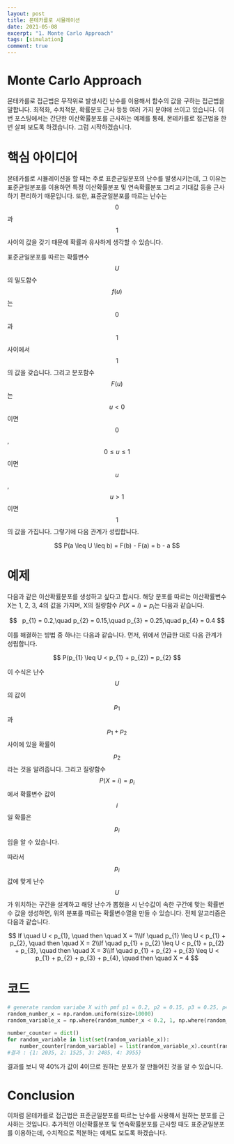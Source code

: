 ```yaml
---
layout: post
title: 몬테카를로 시뮬레이션
date: 2021-05-08
excerpt: "1. Monte Carlo Approach"
tags: [simulation]
comment: true
---
```


# Monte Carlo Approach

몬테카를로 접근법은 무작위로 발생시킨 난수를 이용해서 함수의 값을 구하는 접근법을 말합니다. 최적화, 수치적분, 확률분포 근사 등등 여러 가지 분야에 쓰이고 있습니다. 이번 포스팅에서는 간단한 이산확률분포를 근사하는 예제를 통해, 몬테카를로 접근법을 한 번 살펴 보도록 하겠습니다. 그럼 시작하겠습니다.



# 핵심 아이디어

몬테카를로 시뮬레이션을 할 때는 주로 표준균일분포의 난수를 발생시키는데, 그 이유는 표준균일분포를 이용하면 특정 이산확률분포 및 연속확률분포 그리고 기대값 등을 근사하기 편리하기 때문입니다. 또한, 표준균일분포를 따르는 난수는 $$0$$ 과 $$1$$ 사이의 값을 갖기 때문에 확률과 유사하게 생각할 수 있습니다. 

표준균일분포를 따르는 확률변수 $$U$$ 의 밀도함수 $$f(u)$$는 $$0$$과 $$1$$ 사이에서 $$1$$의 값을 갖습니다. 그리고 분포함수 $$F(u)$$는 $$u < 0$$이면 $$0$$, $$0 \leq u \leq 1$$이면 $$u$$, $$u > 1$$이면 $$1$$의 값을 가집니다. 그렇기에 다음 관계가 성립합니다.

<p align="center">
$$	
	P(a \leq U \leq b) = F(b) - F(a) = b - a
$$
</p>


# 예제

다음과 같은 이산확률분포를 생성하고 싶다고 합시다. 해당 분포를 따르는 이산확률변수 X는 1, 2, 3, 4의 값을 가지며, X의 질량함수 $P(X=i)=p_{i}$는 다음과 같습니다.

<p align="center">
    $$
 	p_{1} = 0.2,\quad p_{2} = 0.15,\quad p_{3} = 0.25,\quad p_{4} = 0.4
	$$
</p>

이를 해결하는 방법 중 하나는 다음과 같습니다. 먼저, 위에서 언급한 대로 다음 관계가 성립합니다.

<p align="center">
$$
    P(p_{1} \leq U < p_{1} + p_{2}) = p_{2}
$$
</p>

이 수식은 난수 $$U$$의 값이 $$p_{1}$$ 과 $$p_{1} + p_{2}$$ 사이에 있을 확률이 $$p_{2}$$라는 것을 알려줍니다. 그리고 질량함수 $$P(X=i)=p_{i}$$에서 확률변수 값이 $$i$$일 확률은 $$p_{i}$$임을 알 수 있습니다.

따라서 $$p_{i}$$ 값에 맞게 난수 $$U$$가 위치하는 구간을 설계하고 해당 난수가 뽑혔을 시 난수값이 속한 구간에 맞는 확률변수 값을 생성하면, 위의 분포를 따르는 확률변수열을 만들 수 있습니다. 전체 알고리즘은 다음과 같습니다.

<p align="center">	
$$
If \quad U < p_{1}, \quad then \quad X = 1\\If \quad p_{1} \leq U < p_{1} + p_{2}, \quad then \quad X = 2\\If \quad p_{1} + p_{2} \leq U < p_{1} + p_{2} + p_{3}, \quad then \quad X = 3\\If \quad p_{1} + p_{2} + p_{3} \leq U < p_{1} + p_{2} + p_{3} + p_{4}, \quad then \quad X = 4
$$
</p>


# 코드

```python
# generate random variabe X with pmf p1 = 0.2, p2 = 0.15, p3 = 0.25, p4 = 0.4
random_number_x = np.random.uniform(size=10000)
random_variable_x = np.where(random_number_x < 0.2, 1, np.where(random_number_x < 0.35, 2, np.where(random_number_x < 0.6, 3, 4)))

number_counter = dict()
for random_variable in list(set(random_variable_x)):
    number_counter[random_variable] = list(random_variable_x).count(random_variable)
#결과 : {1: 2035, 2: 1525, 3: 2485, 4: 3955}
```

결과를 보니 약 40%가 값이 4이므로 원하는 분포가 잘 만들어진 것을 알 수 있습니다.



# Conclusion

이처럼 몬테카를로 접근법은 표준균일분포를 따르는 난수를 사용해서 원하는 분포를 근사하는 것입니다. 추가적인 이산확률분포 및 연속확률분포를 근사할 때도 표준균일분포를 이용하는데, 수치적으로 적분하는 예제도 보도록 하겠습니다.
